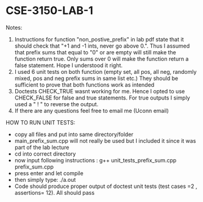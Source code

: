 # CSE-3150-LAB-1 

Notes: 
1. Instructions for function "non_postive_prefix" in lab pdf state that it should check that "+1 and -1 ints, never go above 0.". Thus I assumed that prefix sums that equal to "0" or are empty will still make the function return true. Only sums over 0 will make the function return a false statement. Hope I understood it right.
2. I used 6 unit tests on both function (empty set, all pos, all neg, randomly mixed, pos and neg prefix sums in same list etc.) They should be sufficient to prove that both functions work as intended
3. Doctests CHECK_TRUE wasnt working for me. Hence I opted to use CHECK_FALSE for false and true statements. For true outputs I simply used a " ! " to reverse the output.
4. If there are any questions feel free to email me (Uconn email)


HOW TO RUN UNIT TESTS: 

- copy all files and put into same directory/folder
- main_prefix_sum.cpp will not really be used but I included it since it was part of the lab lecture
- cd into correct directory
- now input following instructions :   g++ unit_tests_prefix_sum.cpp prefix_sum.cpp
- press enter and let compile
- then simply type:     ./a.out
- Code should produce proper output of doctest unit tests (test cases =2  , assertions= 12). All should pass
  
